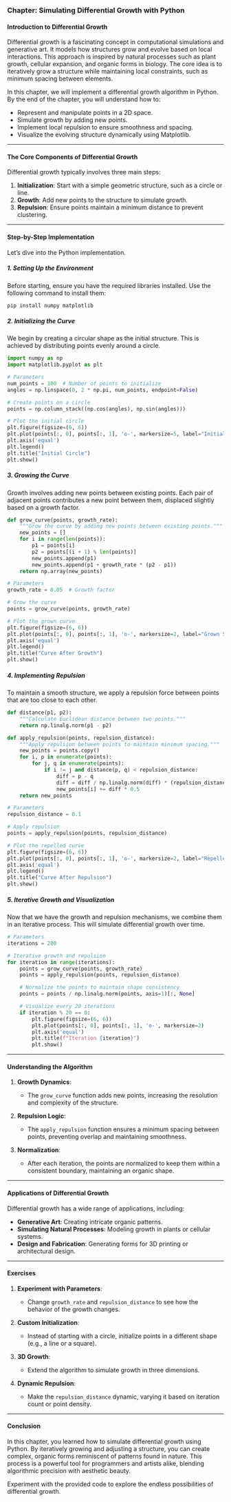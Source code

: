 ### Chapter: Simulating Differential Growth with Python

#### Introduction to Differential Growth
Differential growth is a fascinating concept in computational simulations and generative art. It models how structures grow and evolve based on local interactions. This approach is inspired by natural processes such as plant growth, cellular expansion, and organic forms in biology. The core idea is to iteratively grow a structure while maintaining local constraints, such as minimum spacing between elements.

In this chapter, we will implement a differential growth algorithm in Python. By the end of the chapter, you will understand how to:
- Represent and manipulate points in a 2D space.
- Simulate growth by adding new points.
- Implement local repulsion to ensure smoothness and spacing.
- Visualize the evolving structure dynamically using Matplotlib.

---

#### The Core Components of Differential Growth

Differential growth typically involves three main steps:

1. **Initialization**: Start with a simple geometric structure, such as a circle or line.
2. **Growth**: Add new points to the structure to simulate growth.
3. **Repulsion**: Ensure points maintain a minimum distance to prevent clustering.

---

#### Step-by-Step Implementation

Let’s dive into the Python implementation.

##### 1. Setting Up the Environment
Before starting, ensure you have the required libraries installed. Use the following command to install them:

```bash
pip install numpy matplotlib
```

##### 2. Initializing the Curve
We begin by creating a circular shape as the initial structure. This is achieved by distributing points evenly around a circle.

```python
import numpy as np
import matplotlib.pyplot as plt

# Parameters
num_points = 100  # Number of points to initialize
angles = np.linspace(0, 2 * np.pi, num_points, endpoint=False)

# Create points on a circle
points = np.column_stack((np.cos(angles), np.sin(angles)))

# Plot the initial circle
plt.figure(figsize=(6, 6))
plt.plot(points[:, 0], points[:, 1], 'o-', markersize=5, label="Initial Shape")
plt.axis('equal')
plt.legend()
plt.title("Initial Circle")
plt.show()
```

##### 3. Growing the Curve
Growth involves adding new points between existing points. Each pair of adjacent points contributes a new point between them, displaced slightly based on a growth factor.

```python
def grow_curve(points, growth_rate):
    """Grow the curve by adding new points between existing points."""
    new_points = []
    for i in range(len(points)):
        p1 = points[i]
        p2 = points[(i + 1) % len(points)]
        new_points.append(p1)
        new_points.append(p1 + growth_rate * (p2 - p1))
    return np.array(new_points)

# Parameters
growth_rate = 0.05  # Growth factor

# Grow the curve
points = grow_curve(points, growth_rate)

# Plot the grown curve
plt.figure(figsize=(6, 6))
plt.plot(points[:, 0], points[:, 1], 'o-', markersize=2, label="Grown Shape")
plt.axis('equal')
plt.legend()
plt.title("Curve After Growth")
plt.show()
```

##### 4. Implementing Repulsion
To maintain a smooth structure, we apply a repulsion force between points that are too close to each other.

```python
def distance(p1, p2):
    """Calculate Euclidean distance between two points."""
    return np.linalg.norm(p1 - p2)

def apply_repulsion(points, repulsion_distance):
    """Apply repulsion between points to maintain minimum spacing."""
    new_points = points.copy()
    for i, p in enumerate(points):
        for j, q in enumerate(points):
            if i != j and distance(p, q) < repulsion_distance:
                diff = p - q
                diff = diff / np.linalg.norm(diff) * (repulsion_distance - np.linalg.norm(diff))
                new_points[i] += diff * 0.5
    return new_points

# Parameters
repulsion_distance = 0.1

# Apply repulsion
points = apply_repulsion(points, repulsion_distance)

# Plot the repelled curve
plt.figure(figsize=(6, 6))
plt.plot(points[:, 0], points[:, 1], 'o-', markersize=2, label="Repelled Shape")
plt.axis('equal')
plt.legend()
plt.title("Curve After Repulsion")
plt.show()
```

##### 5. Iterative Growth and Visualization
Now that we have the growth and repulsion mechanisms, we combine them in an iterative process. This will simulate differential growth over time.

```python
# Parameters
iterations = 200

# Iterative growth and repulsion
for iteration in range(iterations):
    points = grow_curve(points, growth_rate)
    points = apply_repulsion(points, repulsion_distance)

    # Normalize the points to maintain shape consistency
    points = points / np.linalg.norm(points, axis=1)[:, None]

    # Visualize every 20 iterations
    if iteration % 20 == 0:
        plt.figure(figsize=(6, 6))
        plt.plot(points[:, 0], points[:, 1], 'o-', markersize=2)
        plt.axis('equal')
        plt.title(f"Iteration {iteration}")
        plt.show()
```

---

#### Understanding the Algorithm

1. **Growth Dynamics**:
   - The `grow_curve` function adds new points, increasing the resolution and complexity of the structure.

2. **Repulsion Logic**:
   - The `apply_repulsion` function ensures a minimum spacing between points, preventing overlap and maintaining smoothness.

3. **Normalization**:
   - After each iteration, the points are normalized to keep them within a consistent boundary, maintaining an organic shape.

---

#### Applications of Differential Growth

Differential growth has a wide range of applications, including:
- **Generative Art**: Creating intricate organic patterns.
- **Simulating Natural Processes**: Modeling growth in plants or cellular systems.
- **Design and Fabrication**: Generating forms for 3D printing or architectural design.

---

#### Exercises

1. **Experiment with Parameters**:
   - Change `growth_rate` and `repulsion_distance` to see how the behavior of the growth changes.

2. **Custom Initialization**:
   - Instead of starting with a circle, initialize points in a different shape (e.g., a line or a square).

3. **3D Growth**:
   - Extend the algorithm to simulate growth in three dimensions.

4. **Dynamic Repulsion**:
   - Make the `repulsion_distance` dynamic, varying it based on iteration count or point density.

---

#### Conclusion

In this chapter, you learned how to simulate differential growth using Python. By iteratively growing and adjusting a structure, you can create complex, organic forms reminiscent of patterns found in nature. This process is a powerful tool for programmers and artists alike, blending algorithmic precision with aesthetic beauty.

Experiment with the provided code to explore the endless possibilities of differential growth.